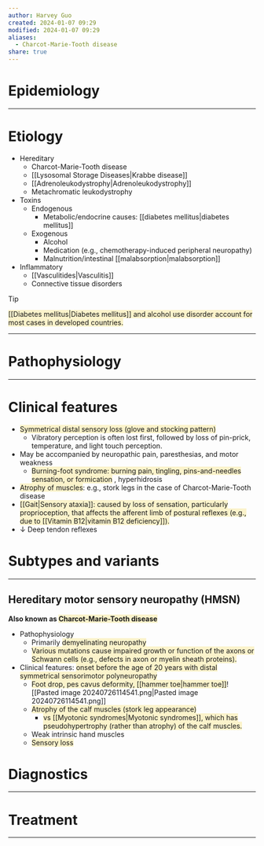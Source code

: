 ```yaml
---
author: Harvey Guo
created: 2024-01-07 09:29
modified: 2024-01-07 09:29
aliases:
  - Charcot-Marie-Tooth disease
share: true
---
```

# Epidemiology


---
# Etiology
- Hereditary
	- Charcot-Marie-Tooth disease
	- [[Lysosomal Storage Diseases|Krabbe disease]]
	- [[Adrenoleukodystrophy|Adrenoleukodystrophy]]
	- Metachromatic leukodystrophy
- Toxins
	- Endogenous
		- Metabolic/endocrine causes: [[diabetes mellitus|diabetes mellitus]]
	- Exogenous
		- Alcohol
		- Medication (e.g., chemotherapy-induced peripheral neuropathy)
		- Malnutrition/intestinal [[malabsorption|malabsorption]]
- Inflammatory
	- [[Vasculitides|Vasculitis]]
	- Connective tissue disorders

>[!tip] 
><span style="background:rgba(240, 200, 0, 0.2)">[[Diabetes mellitus|Diabetes mellitus]] and alcohol use disorder account for most cases in developed countries.</span>

---
# Pathophysiology


---
# Clinical features
- <span style="background:rgba(240, 200, 0, 0.2)">Symmetrical distal sensory loss (glove and stocking pattern)  </span>
	- Vibratory perception is often lost first, followed by loss of pin-prick, temperature, and light touch perception.
- May be accompanied by neuropathic pain, paresthesias, and motor weakness
	- <span style="background:rgba(240, 200, 0, 0.2)">Burning-foot syndrome: burning pain, tingling, pins-and-needles sensation, or formication</span> , hyperhidrosis
- <span style="background:rgba(240, 200, 0, 0.2)">Atrophy of muscles</span>: e.g., stork legs in the case of Charcot-Marie-Tooth disease
- <span style="background:rgba(240, 200, 0, 0.2)">[[Gait|Sensory ataxia]]: caused by loss of sensation, particularly proprioception, that affects the afferent limb of postural reflexes (e.g., due to [[Vitamin B12|vitamin B12 deficiency]]).</span>
- ↓ Deep tendon reflexes 

# Subtypes and variants
---
## Hereditary motor sensory neuropathy (HMSN)
**Also known as <span style="background:rgba(240, 200, 0, 0.2)">Charcot-Marie-Tooth disease</span>**
- Pathophysiology
	- Primarily <span style="background:rgba(240, 200, 0, 0.2)">demyelinating neuropathy</span>
	- <span style="background:rgba(240, 200, 0, 0.2)">Various mutations cause impaired growth or function of the axons or Schwann cells (e.g., defects in axon or myelin sheath proteins).</span>
- Clinical features: <span style="background:rgba(240, 200, 0, 0.2)">onset before the age of 20 years with distal symmetrical sensorimotor polyneuropathy</span>
	- <span style="background:rgba(240, 200, 0, 0.2)">Foot drop, pes cavus deformity, [[hammer toe|hammer toe]]</span>![[Pasted image 20240726114541.png|Pasted image 20240726114541.png]]
	- <span style="background:rgba(240, 200, 0, 0.2)">Atrophy of the calf muscles (stork leg appearance)</span>
		- <span style="background:rgba(240, 200, 0, 0.2)">vs [[Myotonic syndromes|Myotonic syndromes]], which has pseudohypertrophy (rather than atrophy) of the calf muscles.</span>
	- Weak intrinsic hand muscles
	- <span style="background:rgba(240, 200, 0, 0.2)">Sensory loss</span>

# Diagnostics


---
# Treatment


---
